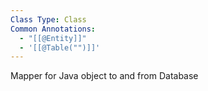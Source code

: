 ```yaml
---
Class Type: Class
Common Annotations:
  - "[[@Entity]]"
  - '[[@Table("")]]'
---
```

Mapper for Java object to and from Database